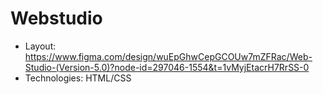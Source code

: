 # Webstudio

- Layout: https://www.figma.com/design/wuEpGhwCepGCOUw7mZFRac/Web-Studio-(Version-5.0)?node-id=297046-1554&t=1vMyjEtacrH7RrSS-0
- Technologies: HTML/CSS
